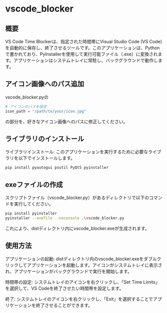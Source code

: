 # vscode_blocker

## 概要
VS Code Time Blockerは、指定された時間帯にVisual Studio Code (VS Code) を自動的に保存し、終了させるツールです。このアプリケーションは、Pythonで書かれており、PyInstallerを使用して実行可能ファイル（.exe）に変換されます。アプリケーションはシステムトレイに常駐し、バックグラウンドで動作します。

## アイコン画像へのパス追加
vscode_blocker.pyの
```python
# アイコンのパスを設定
icon_path = "/path/to/your/icon.jpg"
```
の部分を、好きなアイコン画像へのパスに修正してください。

## ライブラリのインストール
ライブラリインストール:
このアプリケーションを実行するために必要なライブラリを以下でインストールします。
```bash
pip install pyautogui psutil PyQt5 pyinstaller
```

## exeファイルの作成
スクリプトファイル（vscode_blocker.py）があるディレクトリで以下のコマンドを実行してください。

```bash
pip install pyinstaller
pyinstaller --onefile --noconsole .\vscode_blocker.py
```
これにより、distディレクトリ内にvscode_blocker.exeが生成されます。

## 使用方法
アプリケーションの起動:
distディレクトリ内のvscode_blocker.exeをダブルクリックしてアプリケーションを起動します。アイコンがシステムトレイに表示され、アプリケーションがバックグラウンドで実行を開始します。

時間帯の設定:
システムトレイのアイコンを右クリックし、「Set Time Limits」を選択して、VS Codeを終了させたい時間帯を設定します。

終了:
システムトレイのアイコンを右クリックし、「Exit」を選択することでアプリケーションを終了させることができます。
